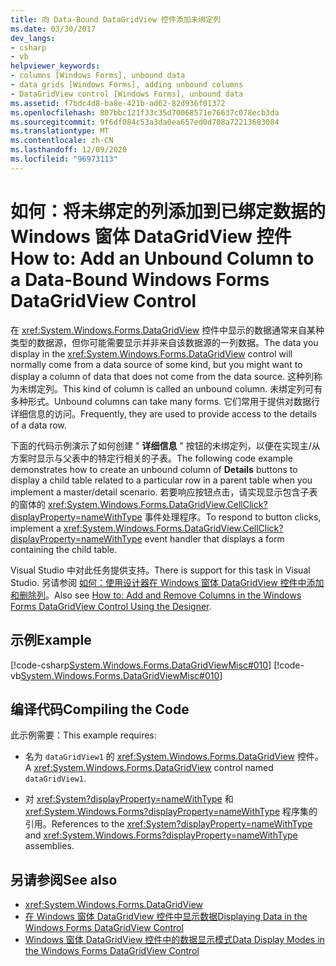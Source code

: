 ```yaml
---
title: 向 Data-Bound DataGridView 控件添加未绑定列
ms.date: 03/30/2017
dev_langs:
- csharp
- vb
helpviewer_keywords:
- columns [Windows Forms], unbound data
- data grids [Windows Forms], adding unbound columns
- DataGridView control [Windows Forms], unbound data
ms.assetid: f7bdc4d8-ba8e-421b-ad62-82d936f01372
ms.openlocfilehash: 807bbc121f33c35d70068571e76637c078ecb3da
ms.sourcegitcommit: 9f6df084c53a3da0ea657ed0d708a72213683084
ms.translationtype: MT
ms.contentlocale: zh-CN
ms.lasthandoff: 12/09/2020
ms.locfileid: "96973113"
---
```

# <a name="how-to-add-an-unbound-column-to-a-data-bound-windows-forms-datagridview-control"></a><span data-ttu-id="44e1a-102">如何：将未绑定的列添加到已绑定数据的 Windows 窗体 DataGridView 控件</span><span class="sxs-lookup"><span data-stu-id="44e1a-102">How to: Add an Unbound Column to a Data-Bound Windows Forms DataGridView Control</span></span>
<span data-ttu-id="44e1a-103">在 <xref:System.Windows.Forms.DataGridView> 控件中显示的数据通常来自某种类型的数据源，但你可能需要显示并非来自该数据源的一列数据。</span><span class="sxs-lookup"><span data-stu-id="44e1a-103">The data you display in the <xref:System.Windows.Forms.DataGridView> control will normally come from a data source of some kind, but you might want to display a column of data that does not come from the data source.</span></span> <span data-ttu-id="44e1a-104">这种列称为未绑定列。</span><span class="sxs-lookup"><span data-stu-id="44e1a-104">This kind of column is called an unbound column.</span></span> <span data-ttu-id="44e1a-105">未绑定列可有多种形式。</span><span class="sxs-lookup"><span data-stu-id="44e1a-105">Unbound columns can take many forms.</span></span> <span data-ttu-id="44e1a-106">它们常用于提供对数据行详细信息的访问。</span><span class="sxs-lookup"><span data-stu-id="44e1a-106">Frequently, they are used to provide access to the details of a data row.</span></span>  
  
 <span data-ttu-id="44e1a-107">下面的代码示例演示了如何创建 " **详细信息** " 按钮的未绑定列，以便在实现主/从方案时显示与父表中的特定行相关的子表。</span><span class="sxs-lookup"><span data-stu-id="44e1a-107">The following code example demonstrates how to create an unbound column of **Details** buttons to display a child table related to a particular row in a parent table when you implement a master/detail scenario.</span></span> <span data-ttu-id="44e1a-108">若要响应按钮点击，请实现显示包含子表的窗体的 <xref:System.Windows.Forms.DataGridView.CellClick?displayProperty=nameWithType> 事件处理程序。</span><span class="sxs-lookup"><span data-stu-id="44e1a-108">To respond to button clicks, implement a <xref:System.Windows.Forms.DataGridView.CellClick?displayProperty=nameWithType> event handler that displays a form containing the child table.</span></span>  
  
 <span data-ttu-id="44e1a-109">Visual Studio 中对此任务提供支持。</span><span class="sxs-lookup"><span data-stu-id="44e1a-109">There is support for this task in Visual Studio.</span></span>  <span data-ttu-id="44e1a-110">另请参阅 [如何：使用设计器在 Windows 窗体 DataGridView 控件中添加和删除列](add-and-remove-columns-in-the-datagrid-using-the-designer.md)。</span><span class="sxs-lookup"><span data-stu-id="44e1a-110">Also see [How to: Add and Remove Columns in the Windows Forms DataGridView Control Using the Designer](add-and-remove-columns-in-the-datagrid-using-the-designer.md).</span></span>  
  
## <a name="example"></a><span data-ttu-id="44e1a-111">示例</span><span class="sxs-lookup"><span data-stu-id="44e1a-111">Example</span></span>  
 [!code-csharp[System.Windows.Forms.DataGridViewMisc#010](~/samples/snippets/csharp/VS_Snippets_Winforms/System.Windows.Forms.DataGridViewMisc/CS/datagridviewmisc.cs#010)]
 [!code-vb[System.Windows.Forms.DataGridViewMisc#010](~/samples/snippets/visualbasic/VS_Snippets_Winforms/System.Windows.Forms.DataGridViewMisc/VB/datagridviewmisc.vb#010)]  
  
## <a name="compiling-the-code"></a><span data-ttu-id="44e1a-112">编译代码</span><span class="sxs-lookup"><span data-stu-id="44e1a-112">Compiling the Code</span></span>  
 <span data-ttu-id="44e1a-113">此示例需要：</span><span class="sxs-lookup"><span data-stu-id="44e1a-113">This example requires:</span></span>  
  
- <span data-ttu-id="44e1a-114">名为 `dataGridView1` 的 <xref:System.Windows.Forms.DataGridView> 控件。</span><span class="sxs-lookup"><span data-stu-id="44e1a-114">A <xref:System.Windows.Forms.DataGridView> control named `dataGridView1`.</span></span>  
  
- <span data-ttu-id="44e1a-115">对 <xref:System?displayProperty=nameWithType> 和 <xref:System.Windows.Forms?displayProperty=nameWithType> 程序集的引用。</span><span class="sxs-lookup"><span data-stu-id="44e1a-115">References to the <xref:System?displayProperty=nameWithType> and <xref:System.Windows.Forms?displayProperty=nameWithType> assemblies.</span></span>  
  
## <a name="see-also"></a><span data-ttu-id="44e1a-116">另请参阅</span><span class="sxs-lookup"><span data-stu-id="44e1a-116">See also</span></span>

- <xref:System.Windows.Forms.DataGridView>
- [<span data-ttu-id="44e1a-117">在 Windows 窗体 DataGridView 控件中显示数据</span><span class="sxs-lookup"><span data-stu-id="44e1a-117">Displaying Data in the Windows Forms DataGridView Control</span></span>](displaying-data-in-the-windows-forms-datagridview-control.md)
- [<span data-ttu-id="44e1a-118">Windows 窗体 DataGridView 控件中的数据显示模式</span><span class="sxs-lookup"><span data-stu-id="44e1a-118">Data Display Modes in the Windows Forms DataGridView Control</span></span>](data-display-modes-in-the-windows-forms-datagridview-control.md)
